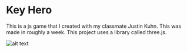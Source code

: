 # Key Hero 
This is a js game that I created with my classmate Justin Kuhn.
This was made in roughly a week.
This project uses a library called three.js.

![alt text](https://imgur.com/rNBG57Q)
